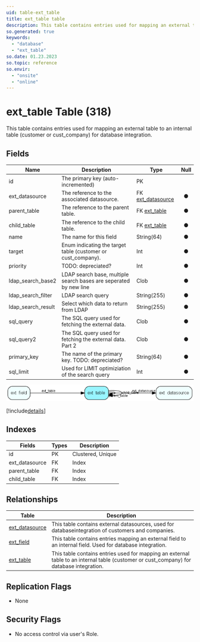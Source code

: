 ```yaml
---
uid: table-ext_table
title: ext_table table
description: This table contains entries used for mapping an external table to an internal table (customer or cust_company) for database integration.
so.generated: true
keywords:
  - "database"
  - "ext_table"
so.date: 01.23.2023
so.topic: reference
so.envir:
  - "onsite"
  - "online"
---
```


# ext\_table Table (318)

This table contains entries used for mapping an external table to an internal table (customer or cust_company) for database integration.

## Fields

| Name | Description | Type | Null |
|------|-------------|------|:----:|
|id|The primary key (auto-incremented)|PK| |
|ext\_datasource|The reference to the associated datasource.|FK [ext_datasource](ext-datasource.md)|&#x25CF;|
|parent\_table|The reference to the parent table.|FK [ext_table](ext-table.md)|&#x25CF;|
|child\_table|The reference to the child table.|FK [ext_table](ext-table.md)|&#x25CF;|
|name|The name for this field|String(64)|&#x25CF;|
|target|Enum indicating the target table (customer or cust_company).|Int|&#x25CF;|
|priority|TODO: depreciated?|Int|&#x25CF;|
|ldap\_search\_base2|LDAP search base, multiple search bases are seperated by new line|Clob|&#x25CF;|
|ldap\_search\_filter|LDAP search query|String(255)|&#x25CF;|
|ldap\_search\_result|Select which data to return from LDAP|String(255)|&#x25CF;|
|sql\_query|The SQL query used for fetching the external data.|Clob|&#x25CF;|
|sql\_query2|The SQL query used for fetching the external data. Part 2|Clob|&#x25CF;|
|primary\_key|The name of the primary key. TODO: depreciated?|String(64)|&#x25CF;|
|sql\_limit|Used for LIMIT optimiziation of the search query|Int|&#x25CF;|


![ext_table table relationship diagram](./media/ext_table.png)

[!include[details](./includes/ext-table.md)]

## Indexes

| Fields | Types | Description |
|--------|-------|-------------|
|id |PK |Clustered, Unique |
|ext\_datasource |FK |Index |
|parent\_table |FK |Index |
|child\_table |FK |Index |

## Relationships

| Table|  Description |
|------|-------------|
|[ext\_datasource](ext-datasource.md)  |This table contains external datasources, used for databaseintegration of customers and companies. |
|[ext\_field](ext-field.md)  |This table contains entries mapping an external field to an internal field. Used for database integration. |
|[ext\_table](ext-table.md)  |This table contains entries used for mapping an external table to an internal table (customer or cust_company) for database integration. |


## Replication Flags

* None

## Security Flags

* No access control via user's Role.

